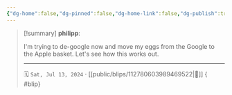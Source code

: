```yaml
---
{"dg-home":false,"dg-pinned":false,"dg-home-link":false,"dg-publish":true,"type":"blip","disabled rules":["yaml-title","yaml-title-alias","file-name-heading"],"title":"philipp on mastodon @ 2024-07-13","created-date":"2024-07-13T18:30:46","id":112780603989469520,"updated-date":"2025-05-02T08:50:44","dg-path":"blips/112780603989469522.md","permalink":"/blips/112780603989469522/","dgPassFrontmatter":true}
---
```


> [!summary] **philipp**:
>
> I'm trying to de-google now and move my eggs from the Google to the Apple basket. Let's see how this works out.
> - - -
>
> 🗓️ `Sat, Jul 13, 2024` · [[public/blips/112780603989469522\|🔗]]
{ #blip}

